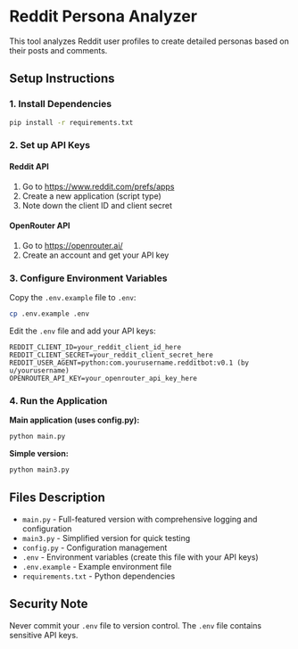 # Reddit Persona Analyzer

This tool analyzes Reddit user profiles to create detailed personas based on their posts and comments.

## Setup Instructions

### 1. Install Dependencies
```bash
pip install -r requirements.txt
```

### 2. Set up API Keys

#### Reddit API
1. Go to https://www.reddit.com/prefs/apps
2. Create a new application (script type)
3. Note down the client ID and client secret

#### OpenRouter API
1. Go to https://openrouter.ai/
2. Create an account and get your API key

### 3. Configure Environment Variables

Copy the `.env.example` file to `.env`:
```bash
cp .env.example .env
```

Edit the `.env` file and add your API keys:
```
REDDIT_CLIENT_ID=your_reddit_client_id_here
REDDIT_CLIENT_SECRET=your_reddit_client_secret_here
REDDIT_USER_AGENT=python:com.yourusername.redditbot:v0.1 (by u/yourusername)
OPENROUTER_API_KEY=your_openrouter_api_key_here
```

### 4. Run the Application

**Main application (uses config.py):**
```bash
python main.py
```

**Simple version:**
```bash
python main3.py
```

## Files Description

- `main.py` - Full-featured version with comprehensive logging and configuration
- `main3.py` - Simplified version for quick testing
- `config.py` - Configuration management
- `.env` - Environment variables (create this file with your API keys)
- `.env.example` - Example environment file
- `requirements.txt` - Python dependencies

## Security Note

Never commit your `.env` file to version control. The `.env` file contains sensitive API keys.
